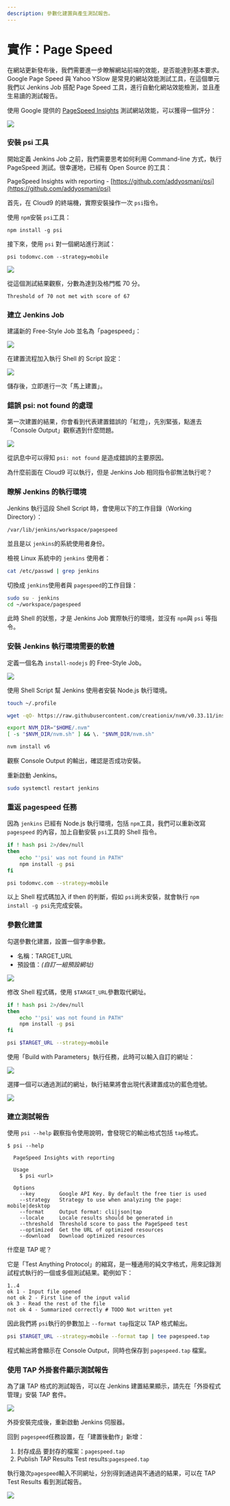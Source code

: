 ```yaml
---
description: 參數化建置與產生測試報告。
---
```


# 實作：Page Speed

在網站更新發布後，我們需要進一步瞭解網站前端的效能，是否能達到基本要求。Google Page Speed 與 Yahoo YSlow 是常見的網站效能測試工具，在這個單元我們以 Jenkins Job 搭配 Page Speed 工具，進行自動化網站效能檢測，並且產生易讀的測試報告。

使用 Google 提供的 [PageSpeed Insights](https://developers.google.com/speed/pagespeed/insights/?hl=zh-TW) 測試網站效能，可以獲得一個評分：

![](.gitbook/assets/image%20%2857%29.png)

### 安裝 psi 工具

開始定義 Jenkins Job 之前，我們需要思考如何利用 Command-line 方式，執行 PageSpeed 測試。很幸運地，已經有 Open Source 的工具：

PageSpeed Insights with reporting - [https://github.com/addyosmani/psi](https://github.com/addyosmani/psi)

首先，在 Cloud9 的終端機，實際安裝操作一次 `psi`指令。

使用 `npm`安裝 `psi`工具：

```text
npm install -g psi
```

接下來，使用 `psi` 對一個網站進行測試：

```text
psi todomvc.com --strategy=mobile
```

![](.gitbook/assets/image%20%2842%29.png)

從這個測試結果觀察，分數為達到及格門檻 70 分。

```text
Threshold of 70 not met with score of 67
```

### 建立 Jenkins Job

建議新的 Free-Style Job 並名為「pagespeed」：

![](.gitbook/assets/image.png)

在建置流程加入執行 Shell 的 Script 設定：

![](.gitbook/assets/image%20%2829%29.png)

儲存後，立即進行一次「馬上建置」。

### 錯誤 psi: not found 的處理

第一次建置的結果，你會看到代表建置錯誤的「紅燈」，先別緊張，點進去「Console Output」觀察遇到什麼問題。 

![](.gitbook/assets/image%20%2841%29.png)

從訊息中可以得知 `psi: not found` 是造成錯誤的主要原因。

為什麼前面在 Cloud9 可以執行，但是 Jenkins Job 相同指令卻無法執行呢？

### 瞭解 Jenkins 的執行環境

Jenkins 執行這段 Shell Script 時，會使用以下的工作目錄（Working Directory）：

```text
/var/lib/jenkins/workspace/pagespeed
```

並且是以 `jenkins`的系統使用者身份。

檢視 Linux 系統中的 `jenkins` 使用者：

```bash
cat /etc/passwd | grep jenkins
```

切換成 `jenkins`使用者與 `pagespeed`的工作目錄：

```bash
sudo su - jenkins
cd ~/workspace/pagespeed
```

此時 Shell 的狀態，才是 Jenkins Job 實際執行的環境，並沒有 `npm`與 `psi` 等指令。

### 安裝 Jenkins 執行環境需要的軟體

定義一個名為 `install-nodejs` 的 Free-Style Job。

![](.gitbook/assets/image%20%2818%29.png)

使用 Shell Script 幫 Jenkins 使用者安裝 Node.js 執行環境。

```bash
touch ~/.profile

wget -qO- https://raw.githubusercontent.com/creationix/nvm/v0.33.11/install.sh | bash

export NVM_DIR="$HOME/.nvm"
[ -s "$NVM_DIR/nvm.sh" ] && \. "$NVM_DIR/nvm.sh"

nvm install v6
```

觀察 Console Output 的輸出，確認是否成功安裝。

重新啟動 Jenkins。

```bash
sudo systemctl restart jenkins
```

### 重返 pagespeed 任務

因為 `jenkins` 已經有 Node.js 執行環境，包括 `npm`工具，我們可以重新改寫 `pagespeed` 的內容，加上自動安裝 `psi`工具的 Shell 指令。

```bash
if ! hash psi 2>/dev/null
then
    echo "'psi' was not found in PATH"
    npm install -g psi
fi

psi todomvc.com --strategy=mobile
```

以上 Shell 程式碼加入 if then 的判斷，假如 `psi`尚未安裝，就會執行 `npm install -g psi`先完成安裝。

### 參數化建置

勾選參數化建置，設置一個字串參數。

* 名稱：TARGET\_URL
* 預設值：_\(自訂一組預設網址\)_

![](.gitbook/assets/image%20%2855%29.png)

修改 Shell 程式碼，使用 `$TARGET_URL`參數取代網址。

```bash
if ! hash psi 2>/dev/null
then
    echo "'psi' was not found in PATH"
    npm install -g psi
fi

psi $TARGET_URL --strategy=mobile
```

使用「Build with Parameters」執行任務，此時可以輸入自訂的網址：

![](.gitbook/assets/image%20%2850%29.png)

選擇一個可以通過測試的網址，執行結果將會出現代表建置成功的藍色燈號。

![](.gitbook/assets/image%20%286%29.png)

### 建立測試報告

使用 `psi --help` 觀察指令使用說明，會發現它的輸出格式包括 `tap`格式。

```text
$ psi --help

  PageSpeed Insights with reporting

  Usage
    $ psi <url>

  Options
    --key        Google API Key. By default the free tier is used
    --strategy   Strategy to use when analyzing the page: mobile|desktop
    --format     Output format: cli|json|tap
    --locale     Locale results should be generated in
    --threshold  Threshold score to pass the PageSpeed test
    --optimized  Get the URL of optimized resources
    --download   Download optimized resources
```

什麼是 TAP 呢？

它是「Test Anything Protocol」的縮寫，是一種通用的純文字格式，用來記錄測試程式執行的一個或多個測試結果。範例如下：

```text
1..4
ok 1 - Input file opened
not ok 2 - First line of the input valid
ok 3 - Read the rest of the file
not ok 4 - Summarized correctly # TODO Not written yet
```

因此我們將 `psi`執行的參數加上 `--format tap`指定以 TAP 格式輸出。

```bash
psi $TARGET_URL --strategy=mobile --format tap | tee pagespeed.tap
```

程式輸出將會顯示在 Console Output，同時也保存到 `pagespeed.tap` 檔案。

### 使用 TAP 外掛套件顯示測試報告

為了讓 TAP 格式的測試報告，可以在 Jenkins 建置結果顯示，請先在「外掛程式管理」安裝 TAP 套件。

![](.gitbook/assets/image%20%2838%29.png)

外掛安裝完成後，重新啟動 Jenkins 伺服器。

回到 `pagespeed`任務設置，在「建置後動作」新增：

1. 封存成品 要封存的檔案：`pagespeed.tap`
2. Publish TAP Results Test results:`pagespeed.tap`

執行幾次`pagespeed`輸入不同網址，分別得到通過與不通過的結果，可以在 TAP Test Results 看到測試報告。

![](.gitbook/assets/image%20%289%29.png)



